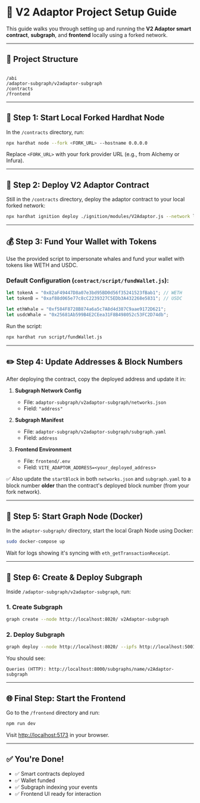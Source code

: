 
# 🧪 V2 Adaptor Project Setup Guide

This guide walks you through setting up and running the **V2 Adaptor smart contract**, **subgraph**, and **frontend** locally using a forked network.

---

## 📁 Project Structure

```

/abi
/adaptor-subgraph/v2adaptor-subgraph
/contracts
/frontend

````

---

## 🔧 Step 1: Start Local Forked Hardhat Node

In the `/contracts` directory, run:

```bash
npx hardhat node --fork <FORK_URL> --hostname 0.0.0.0
````

Replace `<FORK_URL>` with your fork provider URL (e.g., from Alchemy or Infura).

---

## 🚀 Step 2: Deploy V2 Adaptor Contract

Still in the `/contracts` directory, deploy the adaptor contract to your local forked network:

```bash
npx hardhat ignition deploy ./ignition/modules/V2Adaptor.js --network localhost
```

---

## 💰 Step 3: Fund Your Wallet with Tokens

Use the provided script to impersonate whales and fund your wallet with tokens like WETH and USDC.

### Default Configuration (`contract/script/fundWallet.js`):

```js
let tokenA = "0x82aF49447D8a07e3bd95BD0d56f35241523fBab1"; // WETH
let tokenB = "0xaf88d065e77c8cC2239327C5EDb3A432268e5831"; // USDC

let ethWhale = "0xf584F8728B874a6a5c7A8d4d387C9aae9172D621";
let usdcWhale = "0x25681Ab599B4E2CEea31F8B498052c53FC2D74db";
```

Run the script:

```bash
npx hardhat run script/fundWallet.js
```

---

## ✏️ Step 4: Update Addresses & Block Numbers

After deploying the contract, copy the deployed address and update it in:

1. **Subgraph Network Config**

   * File: `adaptor-subgraph/v2adaptor-subgraph/networks.json`
   * Field: `"address"`

2. **Subgraph Manifest**

   * File: `adaptor-subgraph/v2adaptor-subgraph/subgraph.yaml`
   * Field: `address`

3. **Frontend Environment**

   * File: `frontend/.env`
   * Field: `VITE_ADAPTOR_ADDRESS=<your_deployed_address>`

✅ Also update the `startBlock` in both `networks.json` and `subgraph.yaml` to a block number **older** than the contract's deployed block number (from your fork network).

---

## 🐳 Step 5: Start Graph Node (Docker)

In the `adaptor-subgraph/` directory, start the local Graph Node using Docker:

```bash
sudo docker-compose up
```

Wait for logs showing it's syncing with `eth_getTransactionReceipt`.

---

## 📡 Step 6: Create & Deploy Subgraph

Inside `/adaptor-subgraph/v2adaptor-subgraph`, run:

### 1. Create Subgraph

```bash
graph create --node http://localhost:8020/ v2Adaptor-subgraph
```

### 2. Deploy Subgraph

```bash
graph deploy --node http://localhost:8020/ --ipfs http://localhost:5001 v2Adaptor-subgraph
```

You should see:

```
Queries (HTTP): http://localhost:8000/subgraphs/name/v2Adaptor-subgraph
```

---

## 🌐 Final Step: Start the Frontend

Go to the `/frontend` directory and run:

```bash
npm run dev
```

Visit [http://localhost:5173](http://localhost:5173) in your browser.

---

## ✅ You're Done!

* ✅ Smart contracts deployed
* ✅ Wallet funded
* ✅ Subgraph indexing your events
* ✅ Frontend UI ready for interaction


```
